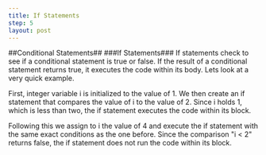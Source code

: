 ```yaml
---
title: If Statements
step: 5
layout: post
---
```


##Conditional Statements##
###If Statements###
If statements check to see if a conditional statement is true or false. If the result of a conditional statement
returns true, it executes the code within its body. Lets look at a very quick example.

<script src="https://gist.github.com/MrMepper/d657bc18471be68a7a43.js"></script>

First, integer variable i is initialized to the value of 1. We then create an if statement that compares
the value of i to the value of 2. Since i holds 1, which is less than two, the if statement executes the code within
its block.

Following this we assign to i the value of 4 and execute the if statement with the same exact conditions as the one
before. Since the comparison "i < 2" returns false, the if statement does not run the code within its block.
